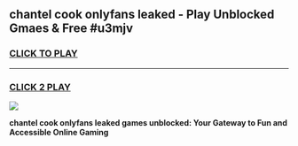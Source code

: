 
## chantel cook onlyfans leaked - Play Unblocked Gmaes & Free #u3mjv
<h3>
<a href="https://news.freeplayer.one?title=chantel_cook_onlyfans_leaked&ref=03M">CLICK TO PLAY</a></h3>
<hr>

<h3>
<a href="https://news.freeplayer.one?title=chantel_cook_onlyfans_leaked&ref=03M">CLICK 2 PLAY</a>
  
</h3>

<a href="https://news.freeplayer.one?title=chantel_cook_onlyfans_leaked&ref=03M"><img src="https://clearcache.store/games.png"></a>


**chantel cook onlyfans leaked games unblocked: Your Gateway to Fun and Accessible Online Gaming**

